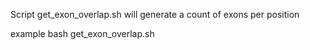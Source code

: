 Script get_exon_overlap.sh will generate a count of exons per position

example
bash get_exon_overlap.sh 
